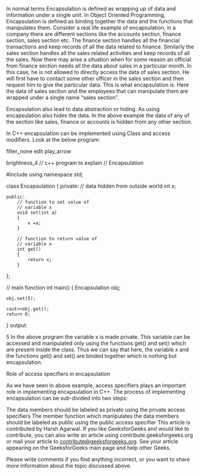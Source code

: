 In normal terms Encapsulation is defined as wrapping up of data and information under a single unit. In Object Oriented Programming, Encapsulation is defined as binding together the data and the functions that manipulates them.
Consider a real life example of encapsulation, in a company there are different sections like the accounts section, finance section, sales section etc. The finance section handles all the financial transactions and keep records of all the data related to finance. Similarly the sales section handles all the sales related activities and keep records of all the sales. Now there may arise a situation when for some reason an official from finance section needs all the data about sales in a particular month. In this case, he is not allowed to directly access the data of sales section. He will first have to contact some other officer in the sales section and then request him to give the particular data. This is what encapsulation is. Here the data of sales section and the employees that can manipulate them are wrapped under a single name “sales section”.



 



Encapsulation also lead to data abstraction or hiding. As using encapsulation also hides the data. In the above example the data of any of the section like sales, finance or accounts is hidden from any other section.

In C++ encapsulation can be implemented using Class and access modifiers. Look at the below program:

filter_none
edit
play_arrow

brightness_4
// c++ program to explain 
// Encapsulation 
  
#include<iostream> 
using namespace std; 
  
class Encapsulation 
{ 
    private: 
        // data hidden from outside world 
        int x; 
          
    public: 
        // function to set value of  
        // variable x 
        void set(int a) 
        { 
            x =a; 
        } 
          
        // function to return value of 
        // variable x 
        int get() 
        { 
            return x; 
        } 
}; 
  
// main function 
int main() 
{ 
    Encapsulation obj; 
      
    obj.set(5); 
      
    cout<<obj.get(); 
    return 0; 
} 
output:

5
In the above program the variable x is made private. This variable can be accessed and manipulated only using the functions get() and set() which are present inside the class. Thus we can say that here, the variable x and the functions get() and set() are binded together which is nothing but encapsulation.

Role of access specifiers in encapsulation

As we have seen in above example, access specifiers plays an important role in implementing encapsulation in C++. The process of implementing encapsulation can be sub-divided into two steps:

The data members should be labeled as private using the private access specifiers
The member function which manipulates the data members should be labeled as public using the public access specifier
This article is contributed by Harsh Agarwal. If you like GeeksforGeeks and would like to contribute, you can also write an article using contribute.geeksforgeeks.org or mail your article to contribute@geeksforgeeks.org. See your article appearing on the GeeksforGeeks main page and help other Geeks.

Please write comments if you find anything incorrect, or you want to share more information about the topic discussed above.
